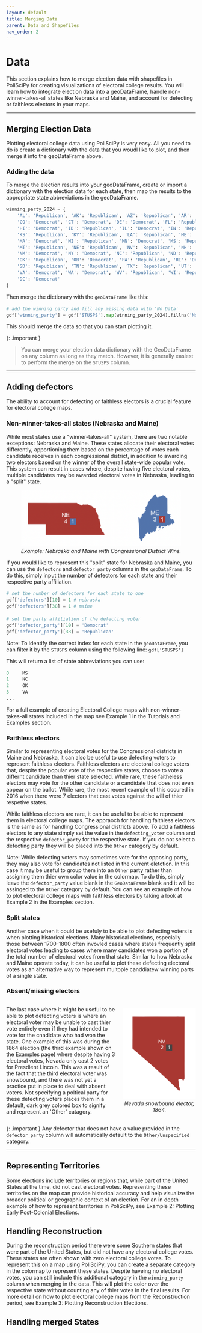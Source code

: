 ```yaml
---
layout: default
title: Merging Data
parent: Data and Shapefiles
nav_order: 2
---
```


# Data

This section explains how to merge election data with shapefiles in PoliSciPy for creating visualizations of electoral college results. You will learn how to integrate election data into a geoDataFrame, handle non-winner-takes-all states like Nebraska and Maine, and account for defecting or faithless electors in your maps.

---

## Merging Election Data

Plotting electoral college data using PoliSciPy is very easy. All you need to do is create a dictionary with the data that you woudl like to plot, and then merge it into the geoDataFrame above.

### Adding the data

To merge the election results into your geoDataFrame, create or import a dictionary with the election data for each state, then map the results to the appropriate state abbreviations in the geoDataFrame.

```python
winning_party_2024 = {
    'AL': 'Republican', 'AK': 'Republican', 'AZ': 'Republican', 'AR': 'Republican', 'CA': 'Democrat',
    'CO': 'Democrat', 'CT': 'Democrat', 'DE': 'Democrat', 'FL': 'Republican', 'GA': 'Republican',
    'HI': 'Democrat', 'ID': 'Republican', 'IL': 'Democrat', 'IN': 'Republican', 'IA': 'Republican',
    'KS': 'Republican', 'KY': 'Republican', 'LA': 'Republican', 'ME': 'Democrat', 'MD': 'Democrat',
    'MA': 'Democrat', 'MI': 'Republican', 'MN': 'Democrat', 'MS': 'Republican', 'MO': 'Republican',
    'MT': 'Republican', 'NE': 'Republican', 'NV': 'Republican', 'NH': 'Democrat', 'NJ': 'Democrat',
    'NM': 'Democrat', 'NY': 'Democrat', 'NC': 'Republican', 'ND': 'Republican', 'OH': 'Republican',
    'OK': 'Republican', 'OR': 'Democrat', 'PA': 'Republican', 'RI': 'Democrat', 'SC': 'Republican',
    'SD': 'Republican', 'TN': 'Republican', 'TX': 'Republican', 'UT': 'Republican', 'VT': 'Democrat',
    'VA': 'Democrat', 'WA': 'Democrat', 'WV': 'Republican', 'WI': 'Republican', 'WY': 'Republican',
    'DC': 'Democrat'
}
```

Then merge the dictionary with the `geoDataFrame` like this:

```python
# add the winning party and fill any missing data with 'No Data'
gdf['winning_party'] = gdf['STUSPS'].map(winning_party_2024).fillna('No Data')
```

This should merge the data so that you can start plotting it.

{: .important }
> You can merge your election data dictionary with the GeoDataFrame on any column as long as they match. However, it is generally easiest to perform the merge on the `STUSPS` column.

---

## Adding defectors

The ability to account for defecting or faithless electors is a crucial feature for electoral college maps. 

### Non-winner-takes-all states (Nebraska and Maine)

While most states use a "winner-takes-all" system, there are two notable exceptions: Nebraska and Maine. These states allocate their electoral votes differently, apportioning them based on the percentage of votes each candidate receives in each congressional district, in addition to awarding two electors based on the winner of the overall state-wide popular vote. This system can result in cases where, despite having five electoral votes, multiple candidates may be awarded electoral votes in Nebraska, leading to a "split" state.

<div align="center">
    <img src="assets/defecting-voters-4.png" alt="Electoral College Map" width="425">
    <div style="text-align: center;"><em>Example: Nebraska and Maine with Congressional District Wins.</em></div>
</div>

If you would like to represent this "split" state for Nebraska and Maine, you can use the `defectors` and `defector_party` columns in the `geoDataFrame`. To do this, simply input the number of defectors for each state and their respective party affiliation.

```python
# set the number of defectors for each state to one
gdf['defectors'][10] = 1 # nebraska
gdf['defectors'][38] = 1 # maine

# set the party affiliation of the defecting voter
gdf['defector_party'][10] = 'Democrat'
gdf['defector_party'][38] = 'Republican'
```

Note: To identify the correct index for each state in the `geoDataFrame`, you can filter it by the `STUSPS` column using the following line: `gdf['STUSPS']`

This will return a list of state abbreviations you can use:

```python
0     MS
1     NC
2     OK
3     VA
...
```

For a full example of creating Electoral College maps with non-winner-takes-all states included in the map see Example 1 in the Tutorials and Examples section.

### Faithless electors

Similar to representing electoral votes for the Congressional districts in Maine and Nebraska, it can also be useful to use defecting voters to represent faithless electors. Faithless electors are electoral college voters that, despite the popular vote of the respective states, choose to vote a differnt candidate than thier state selected. While rare, these faitheless electors may vote for the other candidate or a candidate that does not even appear on the ballot. While rare, the most recent example of this occured in 2016 when there were 7 electors that cast votes against the will of thier respetive states.

While faithless electors are rare, it can be useful to be able to represent them in electoral college maps. The appraoch for handling faithless electors is the same as for handling Congressional districts above. To add a faithless electors to any state simply set the value in the `defecting_voter` column and the respective `defector_party` for the respective state. If you do not select a defecting party they will be placed into the `Other` category by default.

Note: While defecting voters may sometimes vote for the opposing party, they may also vote for candidates not listed in the current eletction. In this case it may be useful to group them into an `Other` party rather than assigning them thier own color value in the colormap. To do this, simply leave the `defector_party` value blank in the `GeoDataFrame` blank and it will be assinged to the `Other` category by default. You can see an example of how to plot electoral college maps with faithless electors by taking a look at Example 2 in the Examples section.

### Split states

Another case when it could be usefuly to be able to plot defecting voters is when plotting historical elections. Many historical elections, especially those between 1700-1800 often invovled cases where states frequently split electoral votes leading to cases where many candidates won a portion of the total number of electoral votes from that state. Similar to how Nebraska and Maine operate today, it can be useful to plot these defecting electoral votes as an alternative way to represent multople canddiatew winning parts of a single state.

### Absent/missing electors

<div style="display: flex; align-items: center; gap: 20px;">
  <div style="flex: 3;">
    <p>The last case where it might be useful to be able to plot defecting voters is where an electoral voter may be unable to cast thier vote entirely even if they had intended to vote for the cnadidate who had won the state. One example of this was during the 1864 election (the third example shown on the Examples page) where despite having 3 electoral votes, Nevada only cast 2 votes for Presdient Lincoln. This was a result of the fact that the third electoral voter was snowbound, and there was not yet a practice put in place to deal with absent voters. Not spceifying a poltical party for these defecting voters places them in a default, dark grey colored box to signify and represent an 'Other' catagory.</p>
  </div>
  <div style="flex: 2; text-align: center;">
    <img src="assets/nevada-picture.png" alt="Electoral College Map" style="width: 150;">
    <div><em>Nevada snowbound elector, 1864.</em></div>
  </div>
</div>

{: .important }
Any defector that does not have a value provided in the `defector_party` column will automatically default to the `Other/Unspecified` category.

---

## Representing Territories

Some elections include territories or regions that, while part of the United States at the time, did not cast electoral votes. Representing these territories on the map can provide historical accuracy and help visualize the broader political or geographic context of an election. For an in depth example of how to represent territories in PoliSciPy, see Example 2: Plotting Early Post-Colonial Elections.

## Handling Reconstruction

During the reconstruction period there were some Southern states that were part of the United States, but did not have any electoral college votes. These states are often shown with zero electoral college votes. To represent this on a map using PoliSciPy, you can create a separate category in the colormap to represent these states. Despite haveing no electoral votes, you can still include this additional category in the `winning_party` column when merging in the data. This will plot the color over the respective state without counting any of thier votes in the final results. For more detail on how to plot electoral college maps from the Reconstruction period, see Example 3: Plotting Reconstruction Elections.

## Handling merged States
